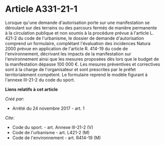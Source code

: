 # Article A331-21-1

Lorsque qu'une demande d'autorisation porte sur une manifestation se déroulant sur des terrains ou des parcours fermés de
manière permanente à la circulation publique et non soumis à la procédure prévue à l'article L. 421-2 du code de l'urbanisme,
le dossier de demande d'autorisation comprend un formulaire, complétant l'évaluation des incidences Natura 2000 prévue en
application de l'article R. 414-19 du code de l'environnement, décrivant les impacts de la manifestation sur l'environnement
ainsi que les mesures proposées dès lors que le budget de la manifestation dépasse 100 000 €. Les mesures préventives et
correctives sont à la charge de l'organisateur et sont prescrites par le préfet territorialement compétent. Le formulaire
reprend le modèle figurant à l'annexe III-21-2 du code du sport.

**Liens relatifs à cet article**

_Créé par_:

  - Arrêté du 24 novembre 2017 - art. 1

_Cite_:

  - Code du sport. - art. Annexe III-21-2 (V)
  - Code de l'urbanisme - art. L421-2 (M)
  - Code de l'environnement - art. R414-19 (M)
